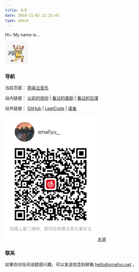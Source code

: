 ```yaml
---
title: 关于
date: 2018-11-02 21:25:43
type: about
---
```


Hi~ My name is...

<img src="img/avatar.jpg" 
  width="15%" 
  style="margin-left:0;" 
  class="no-shadow">

### 导航

<p>
  当前页面：
  <a href="#ex1" 
    class="exBtn" 
    rel="modal:open" 
    data-toggle="tooltip" 
    data-placement="bottom" 
    title="音乐的力量">网易云音乐</a>
</p>

<p>
  站内链接：
  <a href="/said-before" 
    data-toggle="tooltip" 
    data-placement="bottom" 
    title="Archived">以前的信仰</a>
  | 
  <a href="/tv-us"
    data-toggle="tooltip" 
    data-placement="bottom" 
    title="爱和正义">看过的美剧</a> 
  | 
  <a href="/tv-jp"
    data-toggle="tooltip" 
    data-placement="bottom" 
    title="">看过的日漫</a> 
</p>

<p>
  站外链接：
  <a href="https://github.com/smallyunet" 
    data-toggle="tooltip" 
    data-placement="bottom" 
    title="">GitHub</a>
  |
  <a href="https://leetcode-cn.com/u/smallyu/" 
    data-toggle="tooltip" 
    data-placement="bottom" 
    title="">LeetCode</a>
  |
  <a href="https://www.yuque.com/smallyu" 
    data-toggle="tooltip" 
    data-placement="bottom" 
    title="">语雀</a>
</p>

<div id="ex1" class="modal">
  <img src="img/music.jpg" width="60%" class="no-shadow">
  <a href="#" rel="modal:close">关闭</a>
</div>

<script>
$(".exBtn").click(function() {
  $(this).modal({
    escapeClose: true,
    clickClose: true,
    showClose: true,
    fadeDuration: 100
  });
  return false
})
</script>

### 联系

如果你对任何话题感兴趣，可以发送信息到邮箱 hello@smallyu.net 。

